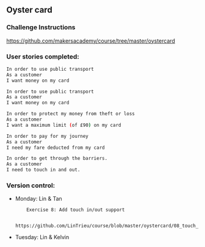 ## Oyster card

### Challenge Instructions
https://github.com/makersacademy/course/tree/master/oystercard

### User stories completed:

```bash
In order to use public transport
As a customer
I want money on my card
```
```bash
In order to use public transport
As a customer
I want money on my card
```

```bash
In order to protect my money from theft or loss
As a customer
I want a maximum limit (of £90) on my card
```

```bash
In order to pay for my journey
As a customer
I need my fare deducted from my card
```
```bash
In order to get through the barriers.
As a customer
I need to touch in and out.
```

### Version control:

- Monday: Lin & Tan
          
          Exercise 8: Add touch in/out support
          
          https://github.com/LinTrieu/course/blob/master/oystercard/08_touch_in_out.md

- Tuesday: Lin & Kelvin
